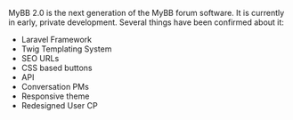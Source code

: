 MyBB 2.0 is the next generation of the MyBB forum software.  It is currently in early, private development.  Several things have been confirmed about it:

<ul>
<li>Laravel Framework</li>
<li>Twig Templating System</li>
<li>SEO URLs</li>
<li>CSS based buttons</li>
<li>API</li>
<li>Conversation PMs</li>
<li>Responsive theme</li>
<li>Redesigned User CP</li>
</ul>
